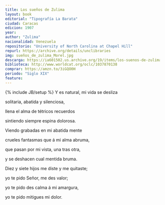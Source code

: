 ```yaml
---
title: Los sueños de Zulima
layout: book
editorial: "Tipografía La Barata"
ciudad: Caracas
edicion: 1907
year: 
author: "Zulima"
nacionalidad: Venezuela
repositorio: "University of North Carolina at Chapel Hill"
repurl: https://archive.org/details/unclibraries
img: sueños_de_zulima_Morel.jpg
descarga: https://ia601502.us.archive.org/19/items/los-suenos-de-zulima/Los%20suen%CC%83os%20de%20Zulima.pdf
biblioteca: http://www.worldcat.org/oclc/1037870138
comprar: https://amzn.to/3iGQO0H
periodo: "Siglo XIX"
feature: 
---
```

{% include JB/setup %}
Y es natural, mi vida se desliza 
 
solitaria, abatida y silenciosa, 
 
llena el alma de tétricos recuerdos
 
sintiendo siempre espina dolorosa. 
 
Viendo grabadas en mi abatida mente
 
crueles fantasmas que á mi alma abruma,
 
que pasan por mi vista, una tras otra, 
 
y se deshacen cual mentida bruma. 
 
Diez y siete hijos me diste y me quitaste; 
 
yo te pido Señor, me des valor; 
 
yo te pido des calma á mi amargura,
 
yo te pido mitigues mi dolor.
